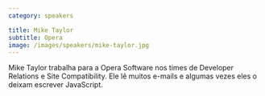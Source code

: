 ```yaml
---
category: speakers

title: Mike Taylor
subtitle: Opera
image: /images/speakers/mike-taylor.jpg
---
```

Mike Taylor trabalha para a Opera Software nos times de Developer Relations e Site Compatibility. Ele lê muitos e-mails e algumas vezes eles o deixam escrever JavaScript.